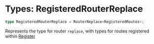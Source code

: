 # Types: RegisteredRouterReplace

```ts
type RegisteredRouterReplace = RouterReplace<RegisteredRoutes>;
```

Represents the type for router `replace`, with types for routes registered within [Register](../interfaces/Register.md)
